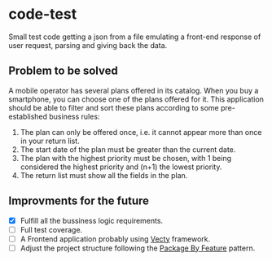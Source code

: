 # code-test
Small test code getting a json from a file emulating a front-end response of user request, parsing and giving back the data. 



## Problem to be solved

A mobile operator has several plans offered in its catalog. When you buy a smartphone, you can choose one of the plans offered for it. 
This application should be able to filter and sort these plans according to some pre-established business rules:
1. The plan can only be offered once, i.e. it cannot appear more than once in your return list.
2. The start date of the plan must be greater than the current date.
3. The plan with the highest priority must be chosen, with 1 being considered the highest priority and (n+1) the lowest priority.
4. The return list must show all the fields in the plan.



## Improvments for the future
- [x] Fulfill all the bussiness logic requirements.
- [ ] Full test coverage.
- [ ] A Frontend application probably using [Vecty](https://github.com/hexops/vecty) framework.
- [ ] Adjust the project structure following the [Package By Feature](https://phauer.com/2020/package-by-feature/) pattern.
